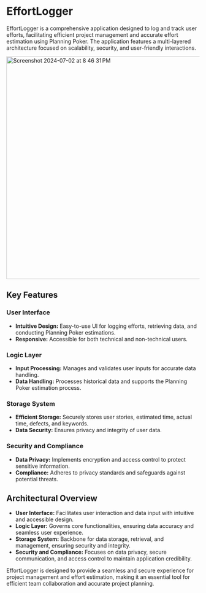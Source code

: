 # EffortLogger

EffortLogger is a comprehensive application designed to log and track user efforts, facilitating efficient project management and accurate effort estimation using Planning Poker. The application features a multi-layered architecture focused on scalability, security, and user-friendly interactions.

<img width="580" alt="Screenshot 2024-07-02 at 8 46 31 PM" src="https://github.com/withPrasheel/Effort-Logger/assets/38638028/20f0c0dd-dbeb-4963-b641-4a8212094b5f">

## Key Features

### User Interface
- **Intuitive Design:** Easy-to-use UI for logging efforts, retrieving data, and conducting Planning Poker estimations.
- **Responsive:** Accessible for both technical and non-technical users.

### Logic Layer
- **Input Processing:** Manages and validates user inputs for accurate data handling.
- **Data Handling:** Processes historical data and supports the Planning Poker estimation process.

### Storage System
- **Efficient Storage:** Securely stores user stories, estimated time, actual time, defects, and keywords.
- **Data Security:** Ensures privacy and integrity of user data.

### Security and Compliance
- **Data Privacy:** Implements encryption and access control to protect sensitive information.
- **Compliance:** Adheres to privacy standards and safeguards against potential threats.

## Architectural Overview

- **User Interface:** Facilitates user interaction and data input with intuitive and accessible design.
- **Logic Layer:** Governs core functionalities, ensuring data accuracy and seamless user experience.
- **Storage System:** Backbone for data storage, retrieval, and management, ensuring security and integrity.
- **Security and Compliance:** Focuses on data privacy, secure communication, and access control to maintain application credibility.

EffortLogger is designed to provide a seamless and secure experience for project management and effort estimation, making it an essential tool for efficient team collaboration and accurate project planning.

